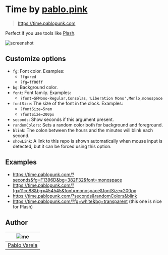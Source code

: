 # Time by [pablo.pink](https://pablo.pink)

> https://time.pablopunk.com

Perfect if you use tools like [Plash](https://sindresorhus.com/plash).

![screenshot](https://raw.githubusercontent.com/pablopunk/time/master/screenshot.gif)

## Customize options

- `fg`: Font color. Examples:
  - `?fg=red`
  - `?fg=ff00ff`
- `bg`: Background color.
- `font`: Font family. Examples:
  - `?font=SFMono-Regular,Consolas,'Liberation Mono',Menlo,monospace`
- `fontSize`: The size of the font in the clock. Examples:
  - `?fontSize=5rem`
  - `?fontSize=200px`
- `seconds`: Show seconds if this argument present.
- `randomColors`: Sets a random color both for background and foreground.
- `blink`: The colon between the hours and the minutes will blink each second.
- `showLink`: A link to this repo is shown automatically when mouse input is detected, but it can be forced using this option.

## Examples

- https://time.pablopunk.com/?seconds&fg=F1396D&bg=382F32&font=monospace
- https://time.pablopunk.com/?fg=11cc88&bg=454545&font=monospace&fontSize=200px
- https://time.pablopunk.com/?seconds&randomColors&blink
- https://time.pablopunk.com/?fg=white&bg=transparent (this one is nice for Plash)

## Author

| ![me](https://gravatar.com/avatar/fa50aeff0ddd6e63273a068b04353d9d?size=100) |
| ---------------------------------------------------------------------------- |
| [Pablo Varela](https://pablo.pink)                                           |

